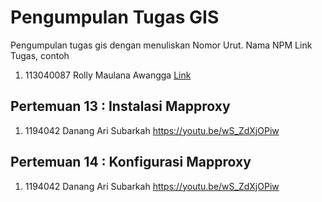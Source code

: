 # Pengumpulan Tugas GIS
Pengumpulan tugas gis dengan menuliskan
Nomor Urut. Nama NPM Link Tugas, contoh
1. 113040087 Rolly Maulana Awangga [Link](https://kampus.awangga.net/)

## Pertemuan 13 : Instalasi Mapproxy
1. 1194042 Danang Ari Subarkah https://youtu.be/wS_ZdXjOPiw


## Pertemuan 14 : Konfigurasi Mapproxy
1. 1194042 Danang Ari Subarkah https://youtu.be/wS_ZdXjOPiw
